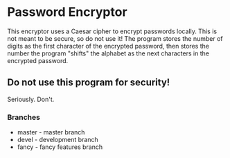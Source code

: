 # Password Encryptor
This encryptor uses a Caesar cipher to encrypt passwords locally. This is not meant to be secure, so do not use it!
The program stores the number of digits as the first character of the encrypted password, then stores the number the program "shifts" the alphabet
as the next characters in the encrypted password.
## Do not use this program for security!
Seriously. Don't.

### Branches
* master - master branch
* devel - development branch
* fancy - fancy features branch
